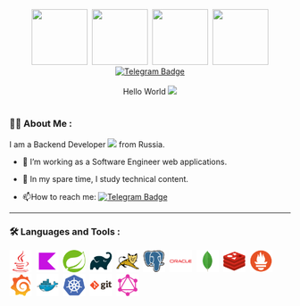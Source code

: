 <div align="center">
  <img src="https://icons.iconarchive.com/icons/elegantthemes/beautiful-flat/256/Creditcard-icon.png" width="100" height="100"/>&nbsp;
  <img src="https://icons.iconarchive.com/icons/elegantthemes/beautiful-flat/256/Settings-icon.png" width="100" height="100"/>&nbsp;
  <img src="https://icons.iconarchive.com/icons/elegantthemes/beautiful-flat/256/Brightness-icon.png" width="100" height="100"/>&nbsp;
  <img src="https://icons.iconarchive.com/icons/elegantthemes/beautiful-flat/256/Keyboard-icon.png" width="100" height="100"/>
</div>

<div id="badges" align="center">
  <a href="https://t.me/rudikone">
    <img src="https://img.shields.io/badge/Telegram-blue?logo=telegram&logoColor=white&style=for-the-badge" alt="Telegram Badge"/>
  </a>
</div>

<div id="view-counter" align="center">
  <img src="https://komarev.com/ghpvc/?username=rudikone&style=flat-square&color=blue" alt=""/>
</div>

<div id="hi" align="center">
  Hello World
    <img src="https://media.giphy.com/media/hvRJCLFzcasrR4ia7z/giphy.gif" width="30px"/>
</div>

<h1></h1>

### :man_technologist: About Me :
I am a Backend Developer <img src="https://media.giphy.com/media/SUcApSWjPwQMARvcM8/giphy.gif" width="30"> from Russia.
- :telescope: I’m working as a Software Engineer web applications.

- :seedling: In my spare time, I study technical content.

- :mailbox:How to reach me: [![Telegram Badge](https://img.shields.io/badge/Telegram-blue?logo=telegram&logoColor=white)](https://t.me/rudikone)

---

### :hammer_and_wrench: Languages and Tools :
<div>
  <img src="https://github.com/devicons/devicon/blob/master/icons/java/java-plain.svg" title="Java" alt="Java" width="40" height="40"/>&nbsp;
  <img src="https://github.com/devicons/devicon/blob/master/icons/kotlin/kotlin-plain.svg" title="Kotlin" alt="Kotlin" width="40" height="40"/>&nbsp;
  <img src="https://github.com/devicons/devicon/blob/master/icons/spring/spring-original.svg" title="Spring" alt="Spring" width="40" height="40"/>&nbsp;
  <img src="https://github.com/devicons/devicon/blob/master/icons/gradle/gradle-plain.svg" title="Gradle" alt="Gradle" width="40" height="40"/>&nbsp;
  <img src="https://github.com/devicons/devicon/blob/master/icons/tomcat/tomcat-original.svg" title="Tomcat" alt="Spring" width="40" height="40"/>&nbsp;
  <img src="https://github.com/devicons/devicon/blob/master/icons/postgresql/postgresql-original.svg" title="Postgres" alt="Postgres" width="40" height="40"/>&nbsp;
  <img src="https://github.com/devicons/devicon/blob/master/icons/oracle/oracle-original.svg" title="Oracle" alt="Oracle" width="40" height="40"/>&nbsp;
  <img src="https://github.com/devicons/devicon/blob/master/icons/mongodb/mongodb-original.svg" title="Mongo" alt="Mongo" width="40" height="40"/>&nbsp;
  <img src="https://github.com/devicons/devicon/blob/master/icons/redis/redis-original.svg" title="Redis" alt="Redis" width="40" height="40"/>&nbsp;
  <img src="https://github.com/devicons/devicon/blob/master/icons/prometheus/prometheus-original.svg" title="Prometheus" alt="Prometheus" width="40" height="40"/>&nbsp;
  <img src="https://github.com/devicons/devicon/blob/master/icons/grafana/grafana-original.svg" title="Grafana" alt="Grafana" width="40" height="40"/>&nbsp;
  <img src="https://github.com/devicons/devicon/blob/master/icons/docker/docker-original.svg" title="Docker" alt="Docker" width="40" height="40"/>&nbsp;
  <img src="https://github.com/devicons/devicon/blob/master/icons/kubernetes/kubernetes-plain.svg" title="K8s" alt="K8s" width="40" height="40"/>&nbsp;
  <img src="https://github.com/devicons/devicon/blob/master/icons/git/git-original-wordmark.svg" title="Git" alt="Git" width="40" height="40"/>&nbsp;
  <img src="https://github.com/devicons/devicon/blob/master/icons/graphql/graphql-plain.svg" title="GraphQL" alt="GraphQL" width="40" height="40"/>&nbsp;
</div>
